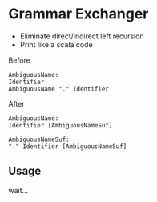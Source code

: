 # Grammar Exchanger

* Eliminate direct/indirect left recursion
* Print like a scala code

Before
```
AmbiguousName:
Identifier
AmbiguousName "." Identifier
```
After
```
AmbiguousName:
Identifier [AmbiguousNameSuf]

AmbiguousNameSuf:
"." Identifier [AmbiguousNameSuf]
```
## Usage
wait...